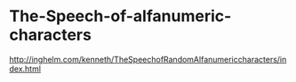 # The-Speech-of-alfanumeric-characters

http://inghelm.com/kenneth/TheSpeechofRandomAlfanumericcharacters/index.html
